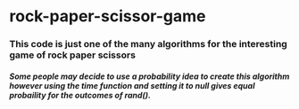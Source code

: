 # rock-paper-scissor-game
 ### This code is just one of the many algorithms for the interesting game of rock paper scissors
 ##### Some people may decide to use a probability idea to create this algorithm however using the time function and setting it to null gives equal probaility for the outcomes of rand().
